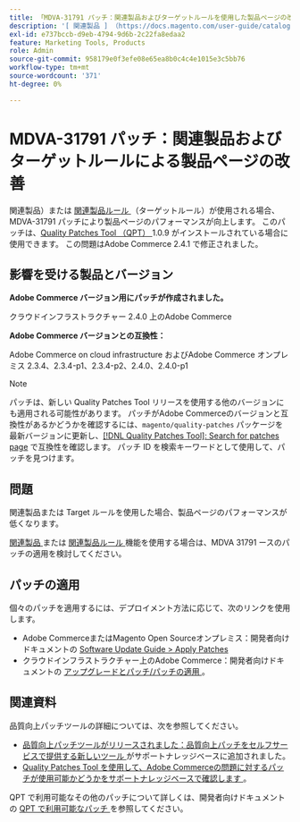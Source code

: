 ```yaml
---
title: 「MDVA-31791 パッチ：関連製品およびターゲットルールを使用した製品ページの改善」
description: '[ 関連製品 ] （https://docs.magento.com/user-guide/catalog/settings-advanced-related-products.html）または [ 関連製品ルール ] （https://docs.magento.com/user-guide/marketing/product-related-rules.html） （ターゲットルール）が使用されている場合、MDVA-31791 パッチにより製品ページのパフォーマンスが向上します。 このパッチは、[Quality Patches Tool （QPT） ] （/help/announcements/adobe-commerce-announcements/magento-quality-patches-released-new-tool-to-self-serve-quality-patches.md） 1.0.9 がインストールされている場合に利用できます。 この問題はAdobe Commerce 2.4.1 で修正されました。'
exl-id: e737bccb-d9eb-4794-9d6b-2c22fa8edaa2
feature: Marketing Tools, Products
role: Admin
source-git-commit: 958179e0f3efe08e65ea8b0c4c4e1015e3c5bb76
workflow-type: tm+mt
source-wordcount: '371'
ht-degree: 0%

---
```


# MDVA-31791 パッチ：関連製品およびターゲットルールによる製品ページの改善

[](https://docs.magento.com/user-guide/catalog/settings-advanced-related-products.html) 関連製品）または [ 関連製品ルール ](https://docs.magento.com/user-guide/marketing/product-related-rules.html) （ターゲットルール）が使用される場合、MDVA-31791 パッチにより製品ページのパフォーマンスが向上します。 このパッチは、[Quality Patches Tool （QPT） ](/help/announcements/adobe-commerce-announcements/magento-quality-patches-released-new-tool-to-self-serve-quality-patches.md)1.0.9 がインストールされている場合に使用できます。 この問題はAdobe Commerce 2.4.1 で修正されました。

## 影響を受ける製品とバージョン

**Adobe Commerce バージョン用にパッチが作成されました。**

クラウドインフラストラクチャー 2.4.0 上のAdobe Commerce

**Adobe Commerce バージョンとの互換性：**

Adobe Commerce on cloud infrastructure およびAdobe Commerce オンプレミス 2.3.4、2.3.4-p1、2.3.4-p2、2.4.0、2.4.0-p1

>[!NOTE]
>
>パッチは、新しい Quality Patches Tool リリースを使用する他のバージョンにも適用される可能性があります。 パッチがAdobe Commerceのバージョンと互換性があるかどうかを確認するには、`magento/quality-patches` パッケージを最新バージョンに更新し、[[!DNL Quality Patches Tool]: Search for patches page](https://devdocs.magento.com/quality-patches/tool.html#patch-grid) で互換性を確認します。 パッチ ID を検索キーワードとして使用して、パッチを見つけます。

## 問題

関連製品または Target ルールを使用した場合、製品ページのパフォーマンスが低くなります。

[ 関連製品 ](https://docs.magento.com/user-guide/marketing/product-related-rules.html) または [ 関連製品ルール ](https://docs.magento.com/user-guide/catalog/settings-advanced-related-products.html) 機能を使用する場合は、MDVA 31791 ースのパッチの適用を検討してください。

## パッチの適用

個々のパッチを適用するには、デプロイメント方法に応じて、次のリンクを使用します。

* Adobe CommerceまたはMagento Open Sourceオンプレミス：開発者向けドキュメントの [Software Update Guide > Apply Patches](https://devdocs.magento.com/guides/v2.4/comp-mgr/patching/mqp.html)
* クラウドインフラストラクチャー上のAdobe Commerce：開発者向けドキュメントの [ アップグレードとパッチ/パッチの適用 ](https://devdocs.magento.com/cloud/project/project-patch.html)。

## 関連資料

品質向上パッチツールの詳細については、次を参照してください。

* [ 品質向上パッチツールがリリースされました：品質向上パッチをセルフサービスで提供する新しいツール ](/help/announcements/adobe-commerce-announcements/magento-quality-patches-released-new-tool-to-self-serve-quality-patches.md) がサポートナレッジベースに追加されました。
* [Quality Patches Tool を使用して、Adobe Commerceの問題に対するパッチが使用可能かどうかをサポートナレッジベースで確認します ](/help/support-tools/patches-available-in-qpt-tool/check-patch-for-magento-issue-with-magento-quality-patches.md)。

QPT で利用可能なその他のパッチについて詳しくは、開発者向けドキュメントの [QPT で利用可能なパッチ ](https://devdocs.magento.com/quality-patches/tool.html#patch-grid) を参照してください。

